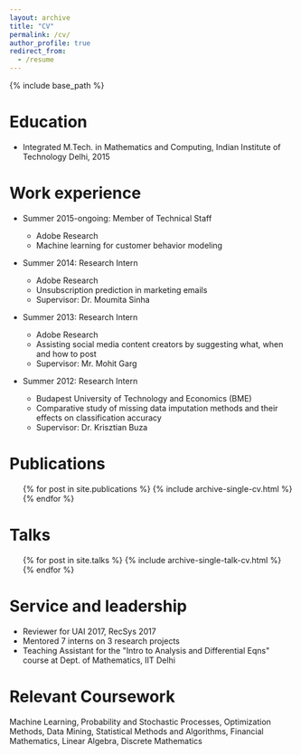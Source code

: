 ```yaml
---
layout: archive
title: "CV"
permalink: /cv/
author_profile: true
redirect_from:
  - /resume
---
```


{% include base_path %}

Education
======
* Integrated M.Tech. in Mathematics and Computing, Indian Institute of Technology Delhi, 2015

Work experience
======
* Summer 2015-ongoing: Member of Technical Staff
  * Adobe Research
  * Machine learning for customer behavior modeling

* Summer 2014: Research Intern
  * Adobe Research
  * Unsubscription prediction in marketing emails
  * Supervisor: Dr. Moumita Sinha

* Summer 2013: Research Intern
  * Adobe Research
  * Assisting social media content creators by suggesting what, when and how to post
  * Supervisor: Mr. Mohit Garg
 
* Summer 2012: Research Intern
  * Budapest University of Technology and Economics (BME)
  * Comparative study of missing data imputation methods and their effects on classification accuracy
  * Supervisor: Dr. Krisztian Buza

Publications
======
  <ul>{% for post in site.publications %}
    {% include archive-single-cv.html %}
  {% endfor %}</ul>
  
Talks
======
  <ul>{% for post in site.talks %}
    {% include archive-single-talk-cv.html %}
  {% endfor %}</ul>
<!--   
Teaching
======
  <ul>{% for post in site.teaching %}
    {% include archive-single-cv.html %}
  {% endfor %}</ul> -->
  
Service and leadership
======
* Reviewer for UAI 2017, RecSys 2017
* Mentored 7 interns on 3 research projects
* Teaching Assistant for the "Intro to Analysis and Differential Eqns" course at Dept. of Mathematics, IIT Delhi

Relevant Coursework
======
Machine Learning, Probability and Stochastic Processes, Optimization Methods, Data
Mining, Statistical Methods and Algorithms, Financial Mathematics, Linear Algebra, Discrete Mathematics
